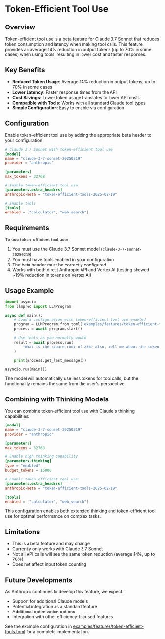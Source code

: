 # Token-Efficient Tool Use

## Overview

Token-efficient tool use is a beta feature for Claude 3.7 Sonnet that reduces token consumption and latency when making tool calls. This feature provides an average 14% reduction in output tokens (up to 70% in some cases) when using tools, resulting in lower cost and faster responses.

## Key Benefits

- **Reduced Token Usage**: Average 14% reduction in output tokens, up to 70% in some cases
- **Lower Latency**: Faster response times from the API
- **Cost Savings**: Lower token usage translates to lower API costs
- **Compatible with Tools**: Works with all standard Claude tool types
- **Simple Configuration**: Easy to enable via configuration

## Configuration

Enable token-efficient tool use by adding the appropriate beta header to your configuration:

```toml
# Claude 3.7 Sonnet with token-efficient tool use
[model]
name = "claude-3-7-sonnet-20250219"
provider = "anthropic"

[parameters]
max_tokens = 32768

# Enable token-efficient tool use
[parameters.extra_headers]
anthropic-beta = "token-efficient-tools-2025-02-19"

# Enable tools
[tools]
enabled = ["calculator", "web_search"]
```

## Requirements

To use token-efficient tool use:

1. You must use the Claude 3.7 Sonnet model (`claude-3-7-sonnet-20250219`)
2. You must have tools enabled in your configuration
3. The beta header must be correctly configured
4. Works with both direct Anthropic API and Vertex AI (testing showed ~19% reduction in tokens on Vertex AI)

## Usage Example

```python
import asyncio
from llmproc import LLMProgram

async def main():
    # Load a configuration with token-efficient tool use enabled
    program = LLMProgram.from_toml('examples/features/token-efficient-tools.toml')
    process = await program.start()

    # Use tools as you normally would
    result = await process.run(
        "What is the square root of 256? Also, tell me about the token-efficient tool use feature."
    )

    print(process.get_last_message())

asyncio.run(main())
```

The model will automatically use less tokens for tool calls, but the functionality remains the same from the user's perspective.

## Combining with Thinking Models

You can combine token-efficient tool use with Claude's thinking capabilities:

```toml
[model]
name = "claude-3-7-sonnet-20250219"
provider = "anthropic"

[parameters]
max_tokens = 32768

# Enable high thinking capability
[parameters.thinking]
type = "enabled"
budget_tokens = 16000

# Enable token-efficient tool use
[parameters.extra_headers]
anthropic-beta = "token-efficient-tools-2025-02-19"

[tools]
enabled = ["calculator", "web_search"]
```

This configuration enables both extended thinking and token-efficient tool use for optimal performance on complex tasks.

## Limitations

- This is a beta feature and may change
- Currently only works with Claude 3.7 Sonnet
- Not all API calls will see the same token reduction (average 14%, up to 70%)
- Does not affect input token counting

## Future Developments

As Anthropic continues to develop this feature, we expect:

- Support for additional Claude models
- Potential integration as a standard feature
- Additional optimization options
- Integration with other efficiency-focused features

See the example configuration in [examples/features/token-efficient-tools.toml](../examples/features/token-efficient-tools.toml) for a complete implementation.
